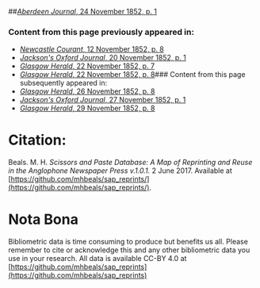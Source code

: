 ##[*Aberdeen Journal*, 24 November 1852, p. 1](https://mhbeals.github.io/sap_html/Aberdeen-Journal/Aberdeen-Journal-24-November-1852-p-1)

### Content from this page previously appeared in:
+ [*Newcastle Courant*, 12 November 1852, p. 8](https://mhbeals.github.io/sap_html/Newcastle-Courant/Newcastle-Courant-12-November-1852-p-8)
+ [*Jackson's Oxford Journal*, 20 November 1852, p. 1](https://mhbeals.github.io/sap_html/Jackson's-Oxford-Journal/Jackson's-Oxford-Journal-20-November-1852-p-1)
+ [*Glasgow Herald*, 22 November 1852, p. 7](https://mhbeals.github.io/sap_html/Glasgow-Herald/Glasgow-Herald-22-November-1852-p-7)
+ [*Glasgow Herald*, 22 November 1852, p. 8](https://mhbeals.github.io/sap_html/Glasgow-Herald/Glasgow-Herald-22-November-1852-p-8)### Content from this page subsequently appeared in:
+ [*Glasgow Herald*, 26 November 1852, p. 8](https://mhbeals.github.io/sap_html/Glasgow-Herald/Glasgow-Herald-26-November-1852-p-8)
+ [*Jackson's Oxford Journal*, 27 November 1852, p. 1](https://mhbeals.github.io/sap_html/Jackson's-Oxford-Journal/Jackson's-Oxford-Journal-27-November-1852-p-1)
+ [*Glasgow Herald*, 29 November 1852, p. 8](https://mhbeals.github.io/sap_html/Glasgow-Herald/Glasgow-Herald-29-November-1852-p-8)
                    
# Citation: 

Beals. M. H. *Scissors and Paste Database: A Map of Reprinting and Reuse in the Anglophone Newspaper Press v.1.0.1.* 2 June 2017. Available at [https://github.com/mhbeals/sap_reprints/](https://github.com/mhbeals/sap_reprints/). 
                    
# Nota Bona

Bibliometric data is time consuming to produce but benefits us all. Please remember to cite or acknowledge this and any other bibliometric data you use in your research. All data is available CC-BY 4.0 at [https://github.com/mhbeals/sap_reprints](https://github.com/mhbeals/sap_reprints)